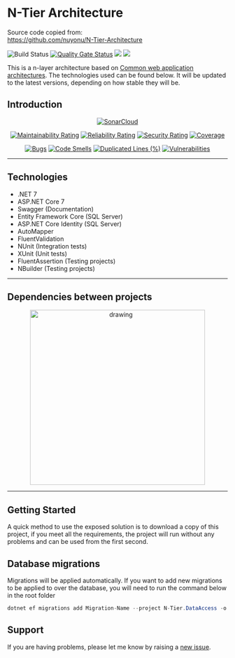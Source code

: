 # **N-Tier Architecture**

Source code copied from:  
https://github.com/nuyonu/N-Tier-Architecture


![Build Status](https://dev.azure.com/nuyonu/N-Tier-Architecture/_apis/build/status/nuyonu.N-Tier-Architecture?branchName=master) 
[![Quality Gate Status](https://sonarcloud.io/api/project_badges/measure?project=nuyonu_N-Tier-Architecture&metric=alert_status)](https://sonarcloud.io/dashboard?id=nuyonu_N-Tier-Architecture)
![](https://camo.githubusercontent.com/deab10366c6377e3d4cc454a26f96225e2cc196214b129b95c9d5284207b64d7/68747470733a2f2f696d672e736869656c64732e696f2f7374617469632f76313f6c6162656c3d254630253946253843253946266d6573736167653d496625323055736566756c267374796c653d7374796c653d666c617426636f6c6f723d424334453939)
![](https://visitor-badge.glitch.me/badge?page_id=nuyonu/N-Tier-Architecture)

This is a n-layer architecture based on [Common web application architectures][common-web-architectures]. The technologies used can be found below. It will be updated to the latest versions, depending on how stable they will be.

## **Introduction**

<div align="center">

[![SonarCloud](https://sonarcloud.io/images/project_badges/sonarcloud-white.svg)](https://sonarcloud.io/dashboard?id=nuyonu_N-Tier-Architecture)

[![Maintainability Rating](https://sonarcloud.io/api/project_badges/measure?project=nuyonu_N-Tier-Architecture&metric=sqale_rating)](https://sonarcloud.io/dashboard?id=nuyonu_N-Tier-Architecture) 
[![Reliability Rating](https://sonarcloud.io/api/project_badges/measure?project=nuyonu_N-Tier-Architecture&metric=reliability_rating)](https://sonarcloud.io/dashboard?id=nuyonu_N-Tier-Architecture) 
[![Security Rating](https://sonarcloud.io/api/project_badges/measure?project=nuyonu_N-Tier-Architecture&metric=security_rating)](https://sonarcloud.io/dashboard?id=nuyonu_N-Tier-Architecture) 
[![Coverage](https://sonarcloud.io/api/project_badges/measure?project=nuyonu_N-Tier-Architecture&metric=coverage)](https://sonarcloud.io/dashboard?id=nuyonu_N-Tier-Architecture)

[![Bugs](https://sonarcloud.io/api/project_badges/measure?project=nuyonu_N-Tier-Architecture&metric=bugs)](https://sonarcloud.io/dashboard?id=nuyonu_N-Tier-Architecture)
[![Code Smells](https://sonarcloud.io/api/project_badges/measure?project=nuyonu_N-Tier-Architecture&metric=code_smells)](https://sonarcloud.io/dashboard?id=nuyonu_N-Tier-Architecture)
[![Duplicated Lines (%)](https://sonarcloud.io/api/project_badges/measure?project=nuyonu_N-Tier-Architecture&metric=duplicated_lines_density)](https://sonarcloud.io/dashboard?id=nuyonu_N-Tier-Architecture)
[![Vulnerabilities](https://sonarcloud.io/api/project_badges/measure?project=nuyonu_N-Tier-Architecture&metric=vulnerabilities)](https://sonarcloud.io/dashboard?id=nuyonu_N-Tier-Architecture)

</div>

---

## Technologies
- .NET 7
- ASP.NET Core 7
- Swagger (Documentation)
- Entity Framework Core (SQL Server)
- ASP.NET Core Identity (SQL Server)
- AutoMapper
- FluentValidation
- NUnit (Integration tests)
- XUnit (Unit tests)
- FluentAssertion (Testing projects)
- NBuilder (Testing projects)

---

## Dependencies between projects

<div align="center">

<img src="https://raw.githubusercontent.com/nuyonu/N-Tier-Architecture/master/github/images/N-Tier-Dependencies.png" alt="drawing" width="400"/>
    
</div>

---

## **Getting Started**

<!-- Before you begin, please read the [requirements](#requirements).  -->

A quick method to use the exposed solution is to download a copy of this project, if you meet all the requirements, the project will run without any problems and can be used from the first second.

## Database migrations

Migrations will be applied automatically. If you want to add new migrations to be applied to over the database, you will need to run the command below in the root folder

```c#
dotnet ef migrations add Migration-Name --project N-Tier.DataAccess -o Persistence/Migrations --startup-project N-Tier.API
```

<!-- ## **Maintainers** -->
<!-- // TODO -->

## **Support**

If you are having problems, please let me know by raising a [new issue](https://github.com/nuyonu/N-Tier-Architecture/issues/new/choose).


[common-web-architectures]: https://docs.microsoft.com/en-us/dotnet/architecture/modern-web-apps-azure/common-web-application-architectures
